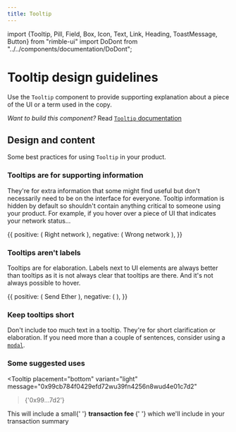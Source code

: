 ```yaml
---
title: Tooltip
---
```


import {Tooltip, Pill, Field, Box, Icon, Text, Link, Heading, ToastMessage, Button} from "rimble-ui"
import DoDont from "../../components/documentation/DoDont";

# Tooltip design guidelines

Use the `Tooltip` component to provide supporting explanation about a piece of the UI or a term used in the copy.

*Want to build this component?* Read [`Tooltip` documentation](/Develop/Tooltip)

## Design and content

Some best practices for using `Tooltip` in your product.

### Tooltips are for supporting information

They're for extra information that some might find useful but don't necessarily need to be on the interface for everyone. Tooltip information is hidden by default so shouldn't contain anything critical to someone using your product. For example, if you hover over a piece of UI that indicates your network status...

<DoDont>
  {{
    positive: (
    <Tooltip
              placement="right"
              variant="dark"
              message="You're on the Rinkeby network"
            >
              <Button.Text icon="Check">Right network</Button.Text>
            </Tooltip>
    ),
    negative: (
    <Tooltip
              placement="right"
              variant="dark"
              message="To use this dApp you must be on the Rinkeby network"
            >
              <Button.Text icon="Warning">Wrong network</Button.Text>
            </Tooltip>
    ),
  }}
</DoDont>

### Tooltips aren't labels

Tooltips are for elaboration. Labels next to UI elements are always better than tooltips as it is not always clear that tooltips are there. And it's not always possible to hover.

<DoDont>
  {{
    positive: (
    <Tooltip
              placement="bottom"
              variant="light"
              message="This will start the transaction"
            >
              <Button.Outline icon="Send">Send Ether</Button.Outline>
            </Tooltip>
    ),
    negative: (
    <Tooltip placement="bottom" variant="light" message="Send Ether">
              <Button.Outline icon="Send" />
            </Tooltip>
    ),
  }}
</DoDont>

### Keep tooltips short

Don't include too much text in a tooltip. They're for short clarification or elaboration. If you need more than a couple of sentences, consider using a [`modal`](/Develop/Modal).

### Some suggested uses

<Tooltip
placement="bottom"
variant="light"
message="0x99cb784f0429efd72wu39fn4256n8wud4e01c7d2"

> <Pill>{'0x99...7d2'}</Pill>
> </Tooltip>

<Text mt={3}>
  This will include a small{' '}
  <Tooltip message="This pays for your transaction to be added to the blockchain">
    <strong>transaction fee </strong>
  </Tooltip>{' '}
   which we'll include in your transaction summary
</Text>
